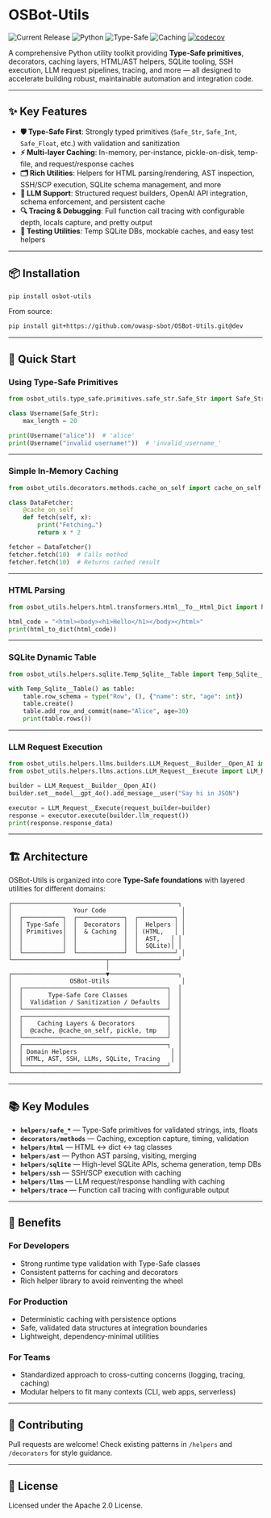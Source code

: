 # OSBot-Utils

![Current Release](https://img.shields.io/badge/release-v3.8.0-blue)
![Python](https://img.shields.io/badge/python-3.8+-green)
![Type-Safe](https://img.shields.io/badge/Type--Safe-✓-brightgreen)
![Caching](https://img.shields.io/badge/Caching-Built--In-orange)
[![codecov](https://codecov.io/gh/owasp-sbot/OSBot-Utils/graph/badge.svg?token=GNVW0COX1N)](https://codecov.io/gh/owasp-sbot/OSBot-Utils)

A comprehensive Python utility toolkit providing **Type-Safe primitives**, decorators, caching layers, HTML/AST helpers, SQLite tooling, SSH execution, LLM request pipelines, tracing, and more — all designed to accelerate building robust, maintainable automation and integration code.

---

## ✨ Key Features

* **🛡️ Type-Safe First**: Strongly typed primitives (`Safe_Str`, `Safe_Int`, `Safe_Float`, etc.) with validation and sanitization
* **⚡ Multi-layer Caching**: In-memory, per-instance, pickle-on-disk, temp-file, and request/response caches
* **🗂️ Rich Utilities**: Helpers for HTML parsing/rendering, AST inspection, SSH/SCP execution, SQLite schema management, and more
* **🧠 LLM Support**: Structured request builders, OpenAI API integration, schema enforcement, and persistent cache
* **🔍 Tracing & Debugging**: Full function call tracing with configurable depth, locals capture, and pretty output
* **🧪 Testing Utilities**: Temp SQLite DBs, mockable caches, and easy test helpers

---

## 📦 Installation

```bash
pip install osbot-utils
```

From source:

```bash
pip install git+https://github.com/owasp-sbot/OSBot-Utils.git@dev
```

---

## 🚀 Quick Start

### Using Type-Safe Primitives

```python
from osbot_utils.type_safe.primitives.safe_str.Safe_Str import Safe_Str

class Username(Safe_Str):
    max_length = 20

print(Username("alice"))  # 'alice'
print(Username("invalid username!"))  # 'invalid_username_'
```

---

### Simple In-Memory Caching

```python
from osbot_utils.decorators.methods.cache_on_self import cache_on_self

class DataFetcher:
    @cache_on_self
    def fetch(self, x):
        print("Fetching…")
        return x * 2

fetcher = DataFetcher()
fetcher.fetch(10)  # Calls method
fetcher.fetch(10)  # Returns cached result
```

---

### HTML Parsing

```python
from osbot_utils.helpers.html.transformers.Html__To__Html_Dict import html_to_dict

html_code = "<html><body><h1>Hello</h1></body></html>"
print(html_to_dict(html_code))
```

---

### SQLite Dynamic Table

```python
from osbot_utils.helpers.sqlite.Temp_Sqlite__Table import Temp_Sqlite__Table

with Temp_Sqlite__Table() as table:
    table.row_schema = type("Row", (), {"name": str, "age": int})
    table.create()
    table.add_row_and_commit(name="Alice", age=30)
    print(table.rows())
```

---

### LLM Request Execution

```python
from osbot_utils.helpers.llms.builders.LLM_Request__Builder__Open_AI import LLM_Request__Builder__Open_AI
from osbot_utils.helpers.llms.actions.LLM_Request__Execute import LLM_Request__Execute

builder = LLM_Request__Builder__Open_AI()
builder.set__model__gpt_4o().add_message__user("Say hi in JSON")

executor = LLM_Request__Execute(request_builder=builder)
response = executor.execute(builder.llm_request())
print(response.response_data)
```

---

## 🏗️ Architecture

OSBot-Utils is organized into core **Type-Safe foundations** with layered utilities for different domains:

```
┌──────────────────────────────────────────────┐
│                 Your Code                     │
│  ┌───────────┐  ┌─────────────┐  ┌──────────┐ │
│  │ Type-Safe │  │  Decorators │  │  Helpers │ │
│  │ Primitives│  │  & Caching  │  │ (HTML,   │ │
│  │           │  │             │  │  AST,   │ │
│  │           │  │             │  │  SQLite)│ │
│  └───────────┘  └─────────────┘  └──────────┘ │
└──────────────────────────┬───────────────────┘
                           │
┌──────────────────────────▼───────────────────┐
│                OSBot-Utils                    │
│  ┌────────────────────────────────────────┐  │
│  │       Type-Safe Core Classes           │  │
│  │  Validation / Sanitization / Defaults  │  │
│  └────────────────────────────────────────┘  │
│  ┌────────────────────────────────────────┐  │
│  │    Caching Layers & Decorators         │  │
│  │  @cache, @cache_on_self, pickle, tmp   │  │
│  └────────────────────────────────────────┘  │
│  ┌────────────────────────────────────────┐  │
│  │ Domain Helpers                          │ │
│  │ HTML, AST, SSH, LLMs, SQLite, Tracing   │ │
│  └────────────────────────────────────────┘  │
└──────────────────────────────────────────────┘
```

---

## 📚 Key Modules

* **`helpers/safe_*`** — Type-Safe primitives for validated strings, ints, floats
* **`decorators/methods`** — Caching, exception capture, timing, validation
* **`helpers/html`** — HTML ↔ dict ↔ tag classes
* **`helpers/ast`** — Python AST parsing, visiting, merging
* **`helpers/sqlite`** — High-level SQLite APIs, schema generation, temp DBs
* **`helpers/ssh`** — SSH/SCP execution with caching
* **`helpers/llms`** — LLM request/response handling with caching
* **`helpers/trace`** — Function call tracing with configurable output

---

## 🎯 Benefits

### For Developers

* Strong runtime type validation with Type-Safe classes
* Consistent patterns for caching and decorators
* Rich helper library to avoid reinventing the wheel

### For Production

* Deterministic caching with persistence options
* Safe, validated data structures at integration boundaries
* Lightweight, dependency-minimal utilities

### For Teams

* Standardized approach to cross-cutting concerns (logging, tracing, caching)
* Modular helpers to fit many contexts (CLI, web apps, serverless)

---

## 🤝 Contributing

Pull requests are welcome!
Check existing patterns in `/helpers` and `/decorators` for style guidance.

---

## 📄 License

Licensed under the Apache 2.0 License.
